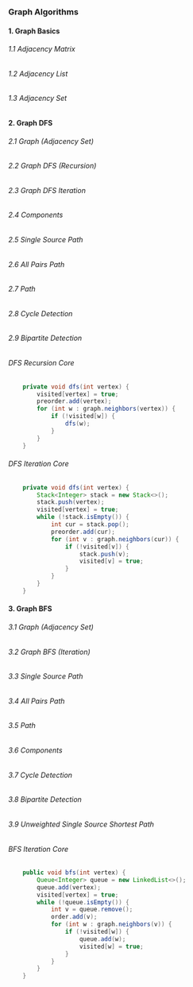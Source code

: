 ### Graph Algorithms

#### 1. Graph Basics
###### 1.1 Adjacency Matrix
###### 1.2 Adjacency List
###### 1.3 Adjacency Set

#### 2. Graph DFS
###### 2.1 Graph (Adjacency Set)
###### 2.2 Graph DFS (Recursion)
###### 2.3 Graph DFS Iteration
###### 2.4 Components
###### 2.5 Single Source Path
###### 2.6 All Pairs Path
###### 2.7 Path
###### 2.8 Cycle Detection
###### 2.9 Bipartite Detection

###### DFS Recursion Core
```java
    private void dfs(int vertex) {
        visited[vertex] = true;
        preorder.add(vertex);
        for (int w : graph.neighbors(vertex)) {
            if (!visited[w]) {
                dfs(w);
            }
        }
    }
```
###### DFS Iteration Core
```java
    private void dfs(int vertex) {
        Stack<Integer> stack = new Stack<>();
        stack.push(vertex);
        visited[vertex] = true;
        while (!stack.isEmpty()) {
            int cur = stack.pop();
            preorder.add(cur);
            for (int v : graph.neighbors(cur)) {
                if (!visited[v]) {
                    stack.push(v);
                    visited[v] = true;
                }
            }
        }
    }
```

#### 3. Graph BFS
###### 3.1 Graph (Adjacency Set)
###### 3.2 Graph BFS (Iteration)
###### 3.3 Single Source Path
###### 3.4 All Pairs Path
###### 3.5 Path
###### 3.6 Components
###### 3.7 Cycle Detection
###### 3.8 Bipartite Detection
###### 3.9 Unweighted Single Source Shortest Path 
###### BFS Iteration Core

```java
    public void bfs(int vertex) {
        Queue<Integer> queue = new LinkedList<>();
        queue.add(vertex);
        visited[vertex] = true;
        while (!queue.isEmpty()) {
            int v = queue.remove();
            order.add(v);
            for (int w : graph.neighbors(v)) {
                if (!visited[w]) {
                    queue.add(w);
                    visited[w] = true;
                }
            }
        }
    }
```
